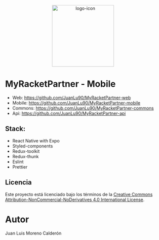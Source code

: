 <div align="center">
  <img src="https://github.com/user-attachments/assets/5040ec17-707e-402e-8de8-2acd1076dae0" alt="logo-icon" width="200" height="200" />
</div>
</div>

# MyRacketPartner - Mobile

- Web: https://github.com/JuanLu90/MyRacketPartner-web
- Mobile: https://github.com/JuanLu90/MyRacketPartner-mobile
- Commons: https://github.com/JuanLu90/MyRacketPartner-commons
- Api: https://github.com/JuanLu90/MyRacketPartner-api

## Stack:

  - React Native with Expo
  - Styled-components
  - Redux-toolkit
  - Redux-thunk
  - Eslint
  - Prettier

## Licencia

Este proyecto está licenciado bajo los términos de la [Creative Commons Attribution-NonCommercial-NoDerivatives 4.0 International License](LICENSE).

# Autor

Juan Luis Moreno Calderón
